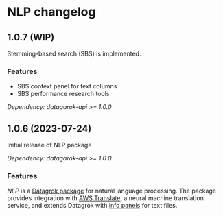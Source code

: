 # NLP changelog

## 1.0.7 (WIP)

Stemming-based search (SBS) is implemented.

### Features

* SBS context panel for text columns
* SBS performance research tools

*Dependency: datagarok-api >= 1.0.0*


## 1.0.6 (2023-07-24) 

Initial release of NLP package

*Dependency: datagarok-api >= 1.0.0*

### Features

*NLP* is a [Datagrok package](https://datagrok.ai/help/develop/develop#packages) for natural language processing. 
The package provides integration with [AWS Translate](https://aws.amazon.com/translate/), a neural machine translation service, and extends Datagrok with [info panels](https://datagrok.ai/help/discover/info-panels) for text files.
